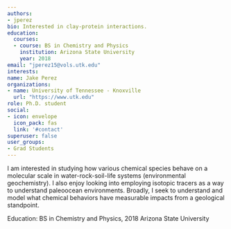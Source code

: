 ```yaml
---
authors:
- jperez
bio: Interested in clay-protein interactions.
education:
  courses:
  - course: BS in Chemistry and Physics
    institution: Arizona State University
    year: 2018
email: "jperez15@vols.utk.edu"
interests:
name: Jake Perez
organizations:
- name: University of Tennessee - Knoxville
  url: "https://www.utk.edu"
role: Ph.D. student
social:
- icon: envelope
  icon_pack: fas
  link: '#contact'
superuser: false
user_groups:
- Grad Students
---
```


I am interested in studying how various chemical species behave on a molecular scale in water-rock-soil-life systems (environmental geochemistry). I also enjoy looking into employing isotopic tracers as a way to understand paleoocean environments. Broadly, I seek to understand and model what chemical behaviors have measurable impacts from a geological standpoint.

Education:
BS in Chemistry and Physics, 2018
Arizona State University
